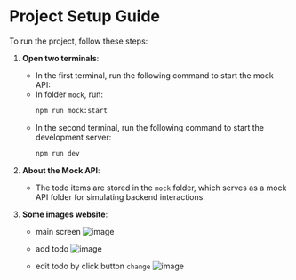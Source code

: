 # Project Setup Guide

To run the project, follow these steps:

1. **Open two terminals**:

   - In the first terminal, run the following command to start the mock API:
   - In folder `mock`, run:
     ```bash
     npm run mock:start
     ```
   - In the second terminal, run the following command to start the development server:
     ```bash
     npm run dev
     ```

2. **About the Mock API**:

   - The todo items are stored in the `mock` folder, which serves as a mock API folder for simulating backend interactions.

3. **Some images website**:

   - main screen
     ![image](https://github.com/user-attachments/assets/7eaa1788-40f4-4589-b944-028660a246e1)

   - add todo
     ![image](https://github.com/user-attachments/assets/133c17dd-f076-44a4-a516-7ba4393e29ca)

   - edit todo by click button `change`
     ![image](https://github.com/user-attachments/assets/99ab456d-f3d3-4392-9b42-f78f7d4e5df3)
